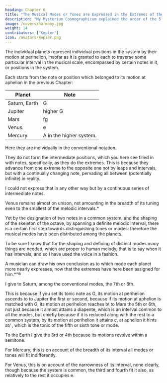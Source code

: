 ```yaml
---
heading: Chapter 6
title: "The Musical Modes or Tones are Expressed in the Extremes of the Planetary Motions"
description: "My Mysterium Cosmographicum explained the order of the 5 solids in the world"
image: /covers/harmony.jpg
weight: 14
contributors: ['Kepler']
icon: /avatars/kepler.png
---
```



The individual planets represent individual positions in the system by their motion at perihelion, insofar as it is granted to each to traverse some particular interval in the musical scale, encompassed by certain notes in it, or positions in the system. 

Each starts from the note or position which belonged to its motion at aphelion in the previous Chapter:

Planet | Note
--- | ---
Saturn, Earth | G
Jupiter | higher G
Mars | fg
Venus | e
Mercury | A in the higher system.


Here they are individually in the conventional notation.

They do not form the intermediate positions, which you here see filled in with notes, specifically, as they do the extremes. This is because they advance from one extreme to the opposite one not by leaps and intervals, but with a continually changing note, pervading all between (potentially infinite) in reality.

I could not express that in any other way but by a continuous series of intermediate notes.

Venus remains almost on unison, not amounting in the breadth of its tuning even to the smallest of the melodic intervals.*


Yet by the designation of two notes in a common system, and the shaping of the skeleton of the octave, by spanning a definite melodic interval, there is a certain first step towards distinguishing tones or modes: therefore the musical modes have been distributed among the planets. 

To be sure I know that for the shaping and defining of distinct modes many things are needed, which are proper to human melody, that is to say when it has intervals; and so I have used the voice in a fashion.

A musician can draw his own conclusion as to which mode each planet more nearly expresses, now that the extremes have here been assigned for him.*”® 


I give to Saturn, among the conventional modes, the 7th or 8th.

This is because if you set its tonic note as G, its motion at perihelion ascends to to Jupiter the first or second, because if its motion at aphelion is matched with G, its motion at perihelion reaches b\ to Mars the 5th or 6th, not just because it almost attains a diapente, which is an interval common to all the modes, but chiefly because if it is reduced along with the rest to a common system, by its motion at perihelion it attains c, at aphelion it hints at/ , which is the tonic of the fifth or sixth tone or mode. 

To the Earth I give the 3rd or 4th because its motions revolve within a semitone.

For Mercury, this is on account of the breadth of its interval all modes or tones will fit indifferently.

For Venus, this is on account of the narrowness of its interval, none clearly, though because the system is common, the third and fourth fit it also, as relatively to the rest it occupies e.


